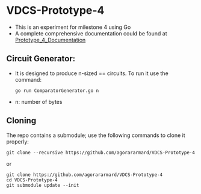 # VDCS-Prototype-4
- This is an experiment for milestone 4 using Go
- A complete comprehensive documentation could be found at [Prototype_4_Documentation](https://docs.google.com/document/d/1yZPBxu35Fc4g3oV-pK7zxKvnHTrwpXvfY9N14C3ftoY/edit?usp=sharing)
## Circuit Generator:
- It is designed to produce n-sized == circuits. To run it use the command:
    ```
    go run ComparatorGenerator.go n
    ```
 - n: number of bytes
## Cloning

The repo contains a submodule; use the following commands to clone it properly:

    git clone --recursive https://github.com/agorararmard/VDCS-Prototype-4 
    
or

    git clone https://github.com/agorararmard/VDCS-Prototype-4
    cd VDCS-Prototype-4
    git submodule update --init
